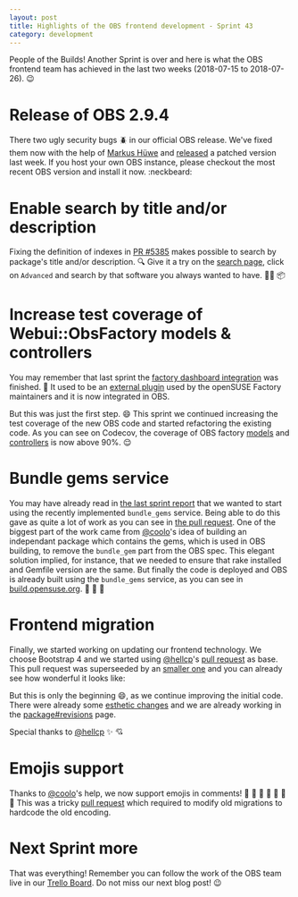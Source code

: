 ```yaml
---
layout: post
title: Highlights of the OBS frontend development - Sprint 43
category: development
---
```


People of the Builds! Another Sprint is over and here is what the OBS frontend team has achieved in the last two weeks (2018-07-15 to 2018-07-26). :wink:

# Release of OBS 2.9.4

There two ugly security bugs :beetle: in our official OBS release.
We've fixed them now with the help of [Markus Hüwe](https://github.com/marcus-h) and [released](https://lists.opensuse.org/opensuse-buildservice/2018-07/msg00061.html) a patched version last week. If you host your own OBS instance, please checkout the most recent OBS version and install it now.  :neckbeard:

# Enable search by title and/or description

Fixing the definition of indexes in [PR #5385](https://github.com/openSUSE/open-build-service/pull/5385) makes possible to search by package's title and/or description. :mag: Give it a try on the [search page](https://build.opensuse.org/search), click on `Advanced` and search by that software you always wanted to have. :male_detective: :package: 

# Increase test coverage of Webui::ObsFactory models & controllers

You may remember that last sprint the [factory dashboard integration](https://openbuildservice.org/2018/07/17/sprint-report-41-42/#frontend-migration) was finished. :tada: It used to be an [external plugin](https://github.com/openSUSE/obs_factory) used by the openSUSE Factory maintainers and it is now integrated in OBS.

But this was just the first step. :smile: This sprint we continued increasing the test coverage of the new OBS code and started refactoring the existing code. As you can see on Codecov, the coverage of OBS factory [models](https://codecov.io/gh/openSUSE/open-build-service/tree/master/src/api/app/models/obs_factory) and [controllers](https://codecov.io/gh/openSUSE/open-build-service/tree/master/src/api/app/controllers/webui/obs_factory) is now above 90%. :relieved: 

# Bundle gems service

You may have already read in [the last sprint report](/2018/07/17/sprint-report-41-42) that we wanted to start using the recently implemented `bundle_gems` service. Being able to do this gave as quite a lot of work as you can see in [the pull request](https://github.com/openSUSE/open-build-service/pull/5397). One of the biggest part of the work came from [@coolo](https://github.com/coolo)'s idea of building an independant package which contains the gems, which is used in OBS building, to remove the `bundle_gem` part from the OBS spec. This elegant solution implied, for instance, that we needed to ensure that rake installed and Gemfile version are the same. But finally the code is deployed and OBS is already built using the `bundle_gems` service, as you can see in [build.opensuse.org](https://build.opensuse.org/package/show/OBS:Server:Unstable/obs-server). :tada: :tada: :tada:

# Frontend migration

Finally, we started working on updating our frontend technology. We choose Bootstrap 4 and we started using [@hellcp](https://github.com/hellcp)'s [pull request](https://github.com/openSUSE/open-build-service/pull/5347) as base. This pull request was superseeded by an [smaller one](https://github.com/openSUSE/open-build-service/pull/5415) and you can already see how wonderful it looks like:

<blockquote class="imgur-embed-pub" lang="en" data-id="PdcLqcV"><a href="//imgur.com/PdcLqcV"></a></blockquote><script async src="//s.imgur.com/min/embed.js" charset="utf-8"></script>

But this is only the beginning :smile:, as we continue improving the initial code. There were already some [esthetic changes](https://github.com/openSUSE/open-build-service/pull/5476) and we are already working in the [package#revisions](https://github.com/openSUSE/open-build-service/pull/5473) page.

Special thanks to [@hellcp](https://github.com/hellcp) :sparkles: :cupid:


# Emojis support

Thanks to [@coolo](https://github.com/coolo)'s help, we now support emojis in comments! :cow2: :champagne: :tractor: :dancer: :frog: :icecream: :tada: This was a tricky [pull request](https://github.com/openSUSE/open-build-service/pull/5419) which required to modify old migrations to hardcode the old encoding.


# Next Sprint more

That was everything! Remember you can follow the work of the OBS team live in our [Trello Board](https://trello.com/b/Fs7boVwI/bs-sprint). Do not miss our next blog post! :wink:

